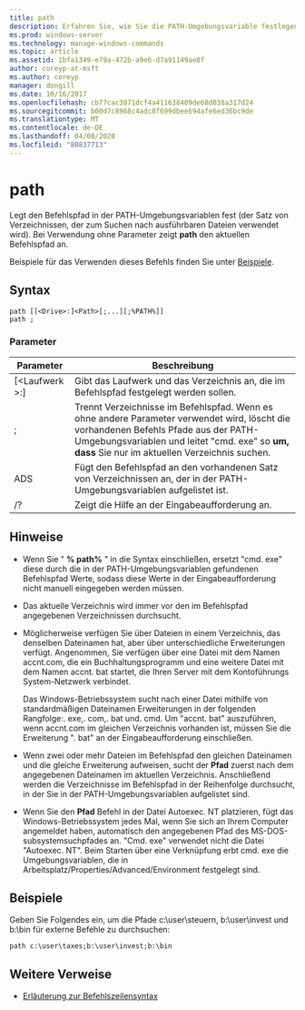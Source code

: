```yaml
---
title: path
description: Erfahren Sie, wie Sie die PATH-Umgebungsvariable festlegen.
ms.prod: windows-server
ms.technology: manage-windows-commands
ms.topic: article
ms.assetid: 1bfa1349-e79a-472b-a9e6-d7a91149ae8f
author: coreyp-at-msft
ms.author: coreyp
manager: dongill
ms.date: 10/16/2017
ms.openlocfilehash: cb77cac3871dcf4a411638409de68d038a317d24
ms.sourcegitcommit: b00d7c8968c4adc8f699dbee694afe6ed36bc9de
ms.translationtype: MT
ms.contentlocale: de-DE
ms.lasthandoff: 04/08/2020
ms.locfileid: "80837713"
---
```

# <a name="path"></a>path



Legt den Befehlspfad in der PATH-Umgebungsvariablen fest (der Satz von Verzeichnissen, der zum Suchen nach ausführbaren Dateien verwendet wird). Bei Verwendung ohne Parameter zeigt **path** den aktuellen Befehlspfad an.

Beispiele für das Verwenden dieses Befehls finden Sie unter [Beispiele](#BKMK_examples).

## <a name="syntax"></a>Syntax

```
path [[<Drive>:]<Path>[;...][;%PATH%]]
path ;
```

### <a name="parameters"></a>Parameter

|     Parameter     |                                                                                                     Beschreibung                                                                                                      |
|-------------------|----------------------------------------------------------------------------------------------------------------------------------------------------------------------------------------------------------------------|
| [\<Laufwerk >:]<Path> |                                                                            Gibt das Laufwerk und das Verzeichnis an, die im Befehlspfad festgelegt werden sollen.                                                                             |
|         ;         | Trennt Verzeichnisse im Befehlspfad. Wenn es ohne andere Parameter verwendet wird, löscht die vorhandenen Befehls Pfade aus der PATH-Umgebungsvariablen und leitet "cmd. exe" so **um, dass** Sie nur im aktuellen Verzeichnis suchen. |
|      ADS       |                                                         Fügt den Befehlspfad an den vorhandenen Satz von Verzeichnissen an, der in der PATH-Umgebungsvariablen aufgelistet ist.                                                         |
|        /?         |                                                                                         Zeigt die Hilfe an der Eingabeaufforderung an.                                                                                         |

## <a name="remarks"></a>Hinweise

-   Wenn Sie " **% path%** " in die Syntax einschließen, ersetzt "cmd. exe" diese durch die in der PATH-Umgebungsvariablen gefundenen Befehlspfad Werte, sodass diese Werte in der Eingabeaufforderung nicht manuell eingegeben werden müssen.
-   Das aktuelle Verzeichnis wird immer vor den im Befehlspfad angegebenen Verzeichnissen durchsucht.
-   Möglicherweise verfügen Sie über Dateien in einem Verzeichnis, das denselben Dateinamen hat, aber über unterschiedliche Erweiterungen verfügt. Angenommen, Sie verfügen über eine Datei mit dem Namen accnt.com, die ein Buchhaltungsprogramm und eine weitere Datei mit dem Namen accnt. bat startet, die Ihren Server mit dem Kontoführungs System-Netzwerk verbindet.

    Das Windows-Betriebssystem sucht nach einer Datei mithilfe von standardmäßigen Dateinamen Erweiterungen in der folgenden Rangfolge:. exe,. com,. bat und. cmd. Um "accnt. bat" auszuführen, wenn accnt.com im gleichen Verzeichnis vorhanden ist, müssen Sie die Erweiterung ". bat" an der Eingabeaufforderung einschließen.
-   Wenn zwei oder mehr Dateien im Befehlspfad den gleichen Dateinamen und die gleiche Erweiterung aufweisen, sucht der **Pfad** zuerst nach dem angegebenen Dateinamen im aktuellen Verzeichnis. Anschließend werden die Verzeichnisse im Befehlspfad in der Reihenfolge durchsucht, in der Sie in der PATH-Umgebungsvariablen aufgelistet sind.
-   Wenn Sie den **Pfad** Befehl in der Datei Autoexec. NT platzieren, fügt das Windows-Betriebssystem jedes Mal, wenn Sie sich an Ihrem Computer angemeldet haben, automatisch den angegebenen Pfad des MS-DOS-subsystemsuchpfades an. "Cmd. exe" verwendet nicht die Datei "Autoexec. NT". Beim Starten über eine Verknüpfung erbt cmd. exe die Umgebungsvariablen, die in Arbeitsplatz/Properties/Advanced/Environment festgelegt sind.

## <a name="examples"></a><a name="BKMK_examples"></a>Beispiele

Geben Sie Folgendes ein, um die Pfade c:\user\steuern, b:\user\invest und b:\bin für externe Befehle zu durchsuchen:

`path c:\user\taxes;b:\user\invest;b:\bin`

## <a name="additional-references"></a>Weitere Verweise

- [Erläuterung zur Befehlszeilensyntax](command-line-syntax-key.md)